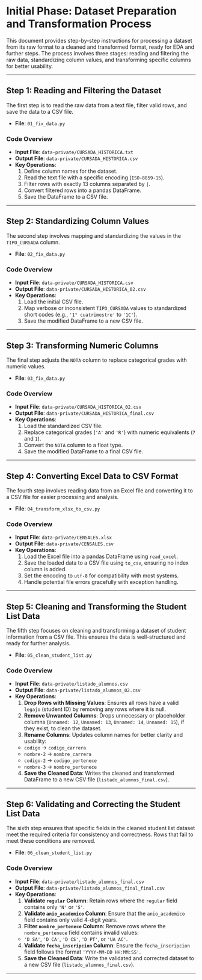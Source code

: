 # Initial Phase: Dataset Preparation and Transformation Process

This document provides step-by-step instructions for processing a dataset from its raw format to a cleaned and transformed format, ready for EDA and further steps. The process involves three stages: reading and filtering the raw data, standardizing column values, and transforming specific columns for better usability.

---

## Step 1: Reading and Filtering the Dataset

The first step is to read the raw data from a text file, filter valid rows, and save the data to a CSV file.

- **File**: `01_fix_data.py`

### Code Overview

- **Input File**: `data-private/CURSADA_HISTORICA.txt`
- **Output File**: `data-private/CURSADA_HISTORICA.csv`
- **Key Operations**:
  1. Define column names for the dataset.
  2. Read the text file with a specific encoding (`ISO-8859-15`).
  3. Filter rows with exactly 13 columns separated by `|`.
  4. Convert filtered rows into a pandas DataFrame.
  5. Save the DataFrame to a CSV file.

---

## Step 2: Standardizing Column Values

The second step involves mapping and standardizing the values in the `TIPO_CURSADA` column.

- **File**: `02_fix_data.py`

### Code Overview

- **Input File**: `data-private/CURSADA_HISTORICA.csv`
- **Output File**: `data-private/CURSADA_HISTORICA_02.csv`
- **Key Operations**:
  1. Load the initial CSV file.
  2. Map verbose or inconsistent `TIPO_CURSADA` values to standardized short codes (e.g., `'1° cuatrimestre'` to `'1C'`).
  3. Save the modified DataFrame to a new CSV file.

---

## Step 3: Transforming Numeric Columns

The final step adjusts the `NOTA` column to replace categorical grades with numeric values.

- **File**: `03_fix_data.py`

### Code Overview

- **Input File**: `data-private/CURSADA_HISTORICA_02.csv`
- **Output File**: `data-private/CURSADA_HISTORICA_final.csv`
- **Key Operations**:
  1. Load the standardized CSV file.
  2. Replace categorical grades (`'A'` and `'R'`) with numeric equivalents (`7` and `1`).
  3. Convert the `NOTA` column to a float type.
  4. Save the modified DataFrame to a final CSV file.

---

## Step 4: Converting Excel Data to CSV Format

The fourth step involves reading data from an Excel file and converting it to a CSV file for easier processing and analysis.

- **File**: `04_transform_xlsx_to_csv.py`

### Code Overview

- **Input File**: `data-private/CENSALES.xlsx`
- **Output File**: `data-private/CENSALES.csv`
- **Key Operations**:
  1. Load the Excel file into a pandas DataFrame using `read_excel`.
  2. Save the loaded data to a CSV file using `to_csv`, ensuring no index column is added.
  3. Set the encoding to `utf-8` for compatibility with most systems.
  4. Handle potential file errors gracefully with exception handling.

---

## Step 5: Cleaning and Transforming the Student List Data

The fifth step focuses on cleaning and transforming a dataset of student information from a CSV file. This ensures the data is well-structured and ready for further analysis.

- **File**: `05_clean_student_list.py`

### Code Overview

- **Input File**: `data-private/listado_alumnos.csv`
- **Output File**: `data-private/listado_alumnos_02.csv`
- **Key Operations**:
  1. **Drop Rows with Missing Values**: Ensures all rows have a valid `legajo` (student ID) by removing any rows where it is null.
  2. **Remove Unwanted Columns**: Drops unnecessary or placeholder columns (`Unnamed: 12`, `Unnamed: 13`, `Unnamed: 14`, `Unnamed: 15`), if they exist, to clean the dataset.
  3. **Rename Columns**: Updates column names for better clarity and usability:
    - `codigo` → `codigo_carrera`
    - `nombre-2` → `nombre_carrera`
    - `codigo-2` → `codigo_pertenece`
    - `nombre-3` → `nombre_pertenece`
  4. **Save the Cleaned Data**: Writes the cleaned and transformed DataFrame to a new CSV file (`listado_alumnos_final.csv`).

---

## Step 6: Validating and Correcting the Student List Data

The sixth step ensures that specific fields in the cleaned student list dataset meet the required criteria for consistency and correctness. Rows that fail to meet these conditions are removed.

- **File**: `06_clean_student_list.py`

### Code Overview

- **Input File**: `data-private/listado_alumnos_final.csv`
- **Output File**: `data-private/listado_alumnos_final_final.csv`
- **Key Operations**:
  1. **Validate `regular` Column**: Retain rows where the `regular` field contains only `'N'` or `'S'`.
  2. **Validate `anio_academico` Column**: Ensure that the `anio_academico` field contains only valid 4-digit years.
  3. **Filter `nombre_pertenece` Column**: Remove rows where the `nombre_pertenece` field contains invalid values:
    - `'D SA'`, `'D CA'`, `'D CS'`, `'D PT'`, or `'UA AC'`.
  4. **Validate `fecha_inscripcion` Column**: Ensure the `fecha_inscripcion` field follows the format `'YYYY-MM-DD HH:MM:SS'`.
  5. **Save the Cleaned Data**: Write the validated and corrected dataset to a new CSV file (`listado_alumnos_final.csv`).

---
